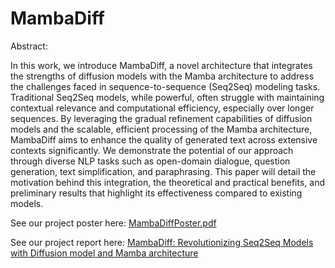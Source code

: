 # MambaDiff
Abstract:

In this work, we introduce MambaDiff, a novel architecture that integrates the strengths of diffusion models with the Mamba architecture to address the challenges faced in sequence-to-sequence (Seq2Seq) modeling tasks. Traditional Seq2Seq models, while powerful, often struggle with maintaining contextual relevance and computational efficiency, especially over longer sequences. By leveraging the gradual refinement capabilities of diffusion models and the scalable, efficient processing of the Mamba architecture, MambaDiff aims to enhance the quality of generated text across extensive contexts significantly. We demonstrate the potential of our approach through diverse NLP tasks such as open-domain dialogue, question generation, text simplification, and paraphrasing. This paper will detail the motivation behind this integration, the theoretical and practical benefits, and preliminary results that highlight its effectiveness compared to existing models.

See our project poster here:
[MambaDiffPoster.pdf](https://github.com/XiyahC/MambaDiff/files/15326634/MambaPoster.pdf)

See our project report here:
[MambaDiff: Revolutionizing Seq2Seq Models with Diffusion model and Mamba architecture](https://github.com/XiyahC/MambaDiff/blob/d1a08d0af1a84309b7f7bb1d5c5c3c461bc7d749/Final_Report_MambaDiff__Revolutionizing_Seq2Seq_Models_with_Diffusion_Model_and_Mamba_Architectures.pdf)
